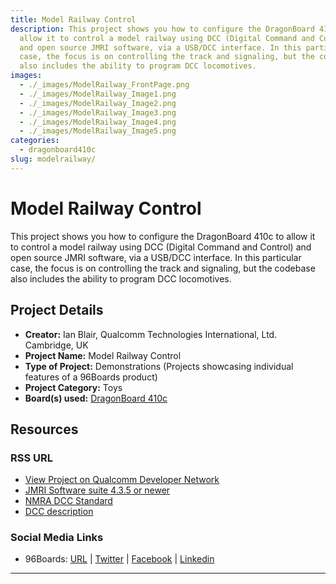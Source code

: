 ```yaml
---
title: Model Railway Control
description: This project shows you how to configure the DragonBoard 410c to
  allow it to control a model railway using DCC (Digital Command and Control)
  and open source JMRI software, via a USB/DCC interface. In this particular
  case, the focus is on controlling the track and signaling, but the codebase
  also includes the ability to program DCC locomotives.
images:
  - ./_images/ModelRailway_FrontPage.png
  - ./_images/ModelRailway_Image1.png
  - ./_images/ModelRailway_Image2.png
  - ./_images/ModelRailway_Image3.png
  - ./_images/ModelRailway_Image4.png
  - ./_images/ModelRailway_Image5.png
categories:
  - dragonboard410c
slug: modelrailway/
---
```


# Model Railway Control

This project shows you how to configure the DragonBoard 410c to allow it to control a model railway using DCC (Digital Command and Control) and open source JMRI software, via a USB/DCC interface. In this particular case, the focus is on controlling the track and signaling, but the codebase also includes the ability to program DCC locomotives.

## Project Details

- **Creator:** Ian Blair, Qualcomm Technologies International, Ltd. Cambridge, UK
- **Project Name:** Model Railway Control
- **Type of Project:** Demonstrations (Projects showcasing individual features of a 96Boards product)
- **Project Category:** Toys
- **Board(s) used:** [DragonBoard 410c](https://www.96boards.org/product/dragonboard410c/)

## Resources

### RSS URL

- [View Project on Qualcomm Developer Network](https://developer.qualcomm.com/project/model-railway-control)
- [JMRI Software suite 4.3.5 or newer](https://sourceforge.net/projects/jmri/files/test%20files/JMRI.4.3.5-R305598e.tgz/download)
- [NMRA DCC Standard](http://www.nmra.org/sites/default/files/s-92-2004-07.pdf)
- [DCC description](https://en.wikipedia.org/wiki/Digital_Command_Control)

### Social Media Links

- 96Boards: [URL](https://www.96boards.org/) &#124; [Twitter](https://twitter.com/96boards) &#124; [Facebook](https://www.facebook.com/96Boards) &#124; [Linkedin](https://www.linkedin.com/company/{{site.linkedin_username}}/)

---
